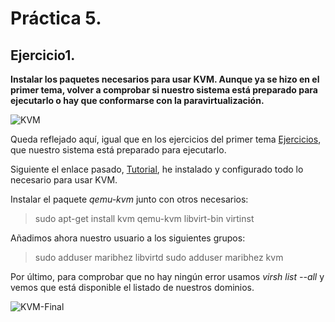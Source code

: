 # Práctica 5.

## Ejercicio1.

**Instalar los paquetes necesarios para usar KVM. Aunque ya se hizo en el primer tema, volver a comprobar si nuestro sistema está preparado para ejecutarlo o hay que conformarse con la paravirtualización.**


![KVM](http://i345.photobucket.com/albums/p391/maribhez/Captura%20de%20pantalla%20de%202017-01-26%2023-40-25_zps59axdmu7.png "KVM")

Queda reflejado aquí, igual que en los ejercicios del primer tema [Ejercicios](https://github.com/maribhez/IV-Ejercicios/blob/master/EjerciciosT1.md), que nuestro sistema está preparado para ejecutarlo.

Siguiente el enlace pasado, [Tutorial](https://wiki.debian.org/KVM#Installation), he instalado y configurado todo lo necesario para usar KVM. 


Instalar el paquete *qemu-kvm* junto con otros necesarios: 

> sudo apt-get install kvm qemu-kvm libvirt-bin virtinst

Añadimos ahora nuestro usuario a los siguientes grupos: 

> sudo adduser maribhez libvirtd
> sudo adduser maribhez kvm 

Por último, para comprobar que no hay ningún error usamos *virsh list --all* y vemos que está disponible el listado de nuestros dominios.


![KVM-Final](http://i345.photobucket.com/albums/p391/maribhez/kvm-all_zpsnmwchfzb.png "KVM-Final")
























